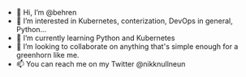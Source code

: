 - 👋 Hi, I’m @behren
- 👀 I’m interested in Kubernetes, conterization, DevOps in general, Python...
- 🌱 I’m currently learning Python and Kubernetes
- 💞️ I’m looking to collaborate on anything that's simple enough for a greenhorn like me.
- 📫 You can reach me on my Twitter @nikknullneun

<!---
behren/behren is a ✨ special ✨ repository because its `README.md` (this file) appears on your GitHub profile.
You can click the Preview link to take a look at your changes.
--->
